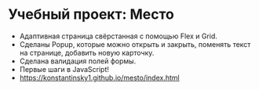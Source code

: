 # Учебный проект: Место

* Адаптивная страница свёрстанная с помощью Flex и Grid.
* Сделаны Popup, которые можно открыть и закрыть, поменять текст на странице, добавить новую карточку.
* Сделана валидация полей формы.
* Первые шаги в JavaScript!
* https://konstantinsky1.github.io/mesto/index.html


